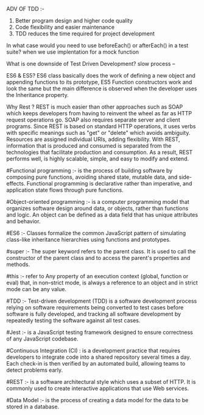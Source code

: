 
ADV OF TDD :-
1. Better program design and higher code quality
4. Code flexibility and easier maintenance
3. TDD reduces the time required for project development

In what case would you need to use beforeEach() or afterEach() in a test suite?
when we use implentation for a mock function

What is one downside of Test Driven Development?
slow process –

ES6 & ES5?
ES6 class basically does the work of defining a new object and appending functions to its prototype,
ES5 Function constructors work and look the same but the main difference is observed when the developer uses the Inheritance property.

Why Rest ?
REST is much easier than other approaches such as SOAP which keeps developers from having to reinvent the wheel as far as HTTP request operations go. SOAP also requires separate server and client programs.
Since REST is based on standard HTTP operations, it uses verbs with specific meanings such as "get" or "delete" which avoids ambiguity. Resources are assigned individual URIs, adding flexibility.
With REST, information that is produced and consumed is separated from the technologies that facilitate production and consumption. As a result, REST performs well, is highly scalable, simple, and easy to modify and extend.

#Functional programming :- is the process of building software by composing pure functions, avoiding shared state, mutable data, and side-effects. Functional programming is declarative rather than imperative, and application state flows through pure functions.

#Object-oriented programming :- is a computer programming model that organizes software design around data, or objects, rather than functions and logic. An object can be defined as a data field that has unique attributes and behavior.

#ES6 :- Classes formalize the common JavaScript pattern of simulating class-like inheritance hierarchies using functions and prototypes.

#super :- The super keyword refers to the parent class. It is used to call the constructor of the parent class and to access the parent's properties and methods.

#this :- refer to Any  property of an execution context (global, function or eval) that, in non–strict mode, is always a reference to an object and in strict mode can be any value.

#TDD :- Test-driven development (TDD) is a software development process relying on software requirements being converted to test cases before software is fully developed, and tracking all software development by repeatedly testing the software against all test cases.

#Jest :- is a JavaScript testing framework designed to ensure correctness of any JavaScript codebase.

#Continuous Integration (CI) : is a development practice that requires developers to integrate code into a shared repository several times a day. Each check-in is then verified by an automated build, allowing teams to detect problems early.

#REST :- is a software architectural style which uses a subset of HTTP. It is commonly used to create interactive applications that use Web services.

#Data Model :- is the process of creating a data model for the data to be stored in a database.
